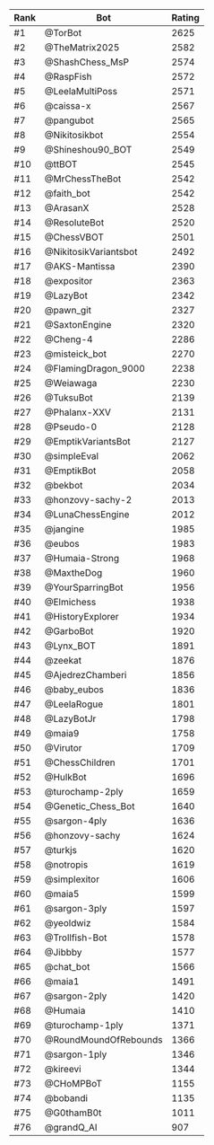 Rank|Bot|Rating
---|---|---
#1|@TorBot|2625
#2|@TheMatrix2025|2582
#3|@ShashChess_MsP|2574
#4|@RaspFish|2572
#5|@LeelaMultiPoss|2571
#6|@caissa-x|2567
#7|@pangubot|2565
#8|@Nikitosikbot|2554
#9|@Shineshou90_BOT|2549
#10|@ttBOT|2545
#11|@MrChessTheBot|2542
#12|@faith_bot|2542
#13|@ArasanX|2528
#14|@ResoluteBot|2520
#15|@ChessVBOT|2501
#16|@NikitosikVariantsbot|2492
#17|@AKS-Mantissa|2390
#18|@expositor|2363
#19|@LazyBot|2342
#20|@pawn_git|2327
#21|@SaxtonEngine|2320
#22|@Cheng-4|2286
#23|@misteick_bot|2270
#24|@FlamingDragon_9000|2238
#25|@Weiawaga|2230
#26|@TuksuBot|2139
#27|@Phalanx-XXV|2131
#28|@Pseudo-0|2128
#29|@EmptikVariantsBot|2127
#30|@simpleEval|2062
#31|@EmptikBot|2058
#32|@bekbot|2034
#33|@honzovy-sachy-2|2013
#34|@LunaChessEngine|2012
#35|@jangine|1985
#36|@eubos|1983
#37|@Humaia-Strong|1968
#38|@MaxtheDog|1960
#39|@YourSparringBot|1956
#40|@Elmichess|1938
#41|@HistoryExplorer|1934
#42|@GarboBot|1920
#43|@Lynx_BOT|1891
#44|@zeekat|1876
#45|@AjedrezChamberi|1856
#46|@baby_eubos|1836
#47|@LeelaRogue|1801
#48|@LazyBotJr|1798
#49|@maia9|1758
#50|@Virutor|1709
#51|@ChessChildren|1701
#52|@HulkBot|1696
#53|@turochamp-2ply|1659
#54|@Genetic_Chess_Bot|1640
#55|@sargon-4ply|1636
#56|@honzovy-sachy|1624
#57|@turkjs|1620
#58|@notropis|1619
#59|@simplexitor|1606
#60|@maia5|1599
#61|@sargon-3ply|1597
#62|@yeoldwiz|1584
#63|@Trollfish-Bot|1578
#64|@Jibbby|1577
#65|@chat_bot|1566
#66|@maia1|1491
#67|@sargon-2ply|1420
#68|@Humaia|1410
#69|@turochamp-1ply|1371
#70|@RoundMoundOfRebounds|1366
#71|@sargon-1ply|1346
#72|@kireevi|1344
#73|@CHoMPBoT|1155
#74|@bobandi|1135
#75|@G0thamB0t|1011
#76|@grandQ_AI|907
